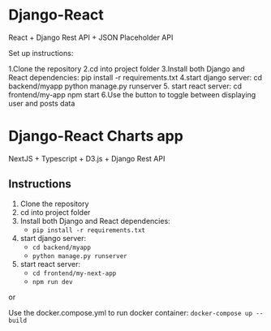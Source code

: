 # Django-React
React + Django Rest API + JSON Placeholder API

Set up instructions:

1.Clone the repository
2.cd into project folder
3.Install both Django and React dependencies:
    pip install -r requirements.txt
4.start django server:
    cd backend/myapp
    python manage.py runserver
5. start react server:
    cd frontend/my-app
    npm start
6.Use the button to toggle between displaying user and posts data 


# Django-React Charts app

NextJS + Typescript + D3.js + Django Rest API

## Instructions

1. Clone the repository
2. cd into project folder
3. Install both Django and React dependencies:
    - ``` pip install -r requirements.txt ```
4. start django server:
    - ```cd backend/myapp```
    - ```python manage.py runserver```
5. start react server:
    - ```cd frontend/my-next-app ```
    - ``` npm run dev ```

or 

Use the docker.compose.yml to run docker container:  ``` docker-compose up --build ```

